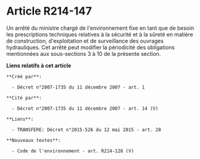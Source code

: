 # Article R214-147

Un arrêté du ministre chargé de l'environnement fixe en tant que de besoin les prescriptions techniques relatives à la
sécurité et à la sûreté en matière de construction, d'exploitation et de surveillance des ouvrages hydrauliques. Cet arrêté
peut modifier la périodicité des obligations mentionnées aux sous-sections 3 à 10 de la présente section.

**Liens relatifs à cet article**

	**Créé par**:

	  - Décret n°2007-1735 du 11 décembre 2007 - art. 1

	**Cité par**:

	  - Décret n°2007-1735 du 11 décembre 2007 - art. 14 (V)

	**Liens**:

	  - TRANSFERE: Décret n°2015-526 du 12 mai 2015 - art. 28

	**Nouveaux textes**:

	  - Code de l'environnement - art. R214-128 (V)
